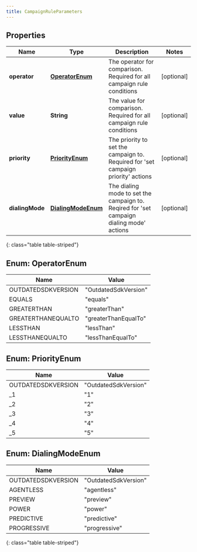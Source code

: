 ```yaml
---
title: CampaignRuleParameters
---
```


## Properties

| Name | Type | Description | Notes |
| ------------ | ------------- | ------------- | ------------- |
| **operator** | [**OperatorEnum**](#OperatorEnum) | The operator for comparison. Required for all campaign rule conditions |  [optional] |
| **value** | **String** | The value for comparison. Required for all campaign rule conditions |  [optional] |
| **priority** | [**PriorityEnum**](#PriorityEnum) | The priority to set the campaign to. Required for &#39;set campaign priority&#39; actions |  [optional] |
| **dialingMode** | [**DialingModeEnum**](#DialingModeEnum) | The dialing mode to set the campaign to. Reqired for &#39;set campaign dialing mode&#39; actions |  [optional] |
{: class="table table-striped"}


<a name="OperatorEnum"></a>

## Enum: OperatorEnum

| Name | Value |
| ---- | ----- |
| OUTDATEDSDKVERSION | &quot;OutdatedSdkVersion&quot; |
| EQUALS | &quot;equals&quot; |
| GREATERTHAN | &quot;greaterThan&quot; |
| GREATERTHANEQUALTO | &quot;greaterThanEqualTo&quot; |
| LESSTHAN | &quot;lessThan&quot; |
| LESSTHANEQUALTO | &quot;lessThanEqualTo&quot; |


<a name="PriorityEnum"></a>

## Enum: PriorityEnum

| Name | Value |
| ---- | ----- |
| OUTDATEDSDKVERSION | &quot;OutdatedSdkVersion&quot; |
| _1 | &quot;1&quot; |
| _2 | &quot;2&quot; |
| _3 | &quot;3&quot; |
| _4 | &quot;4&quot; |
| _5 | &quot;5&quot; |


<a name="DialingModeEnum"></a>

## Enum: DialingModeEnum

| Name | Value |
| ---- | ----- |
| OUTDATEDSDKVERSION | &quot;OutdatedSdkVersion&quot; |
| AGENTLESS | &quot;agentless&quot; |
| PREVIEW | &quot;preview&quot; |
| POWER | &quot;power&quot; |
| PREDICTIVE | &quot;predictive&quot; |
| PROGRESSIVE | &quot;progressive&quot; |
{: class="table table-striped"}


